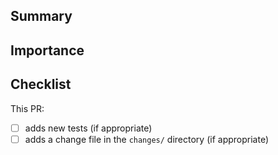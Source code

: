 <!-- Thanks for contributing to Prefect Server! 🎉-->

## Summary
<!-- A sentence summarizing the PR -->




## Importance
<!-- Why is this PR important? -->




## Checklist
<!-- PRs will not be reviewed unless these boxes are checked -->

This PR:

- [ ] adds new tests (if appropriate)
- [ ] adds a change file in the `changes/` directory (if appropriate)
